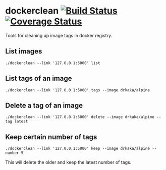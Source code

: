 # dockerclean  [![Build Status][ci-img]][ci] [![Coverage Status][cov-img]][cov]
Tools for cleaning up image tags in docker registry.

## List images
```console
./dockerclean --link '127.0.0.1:5000' list
```

## List tags of an image
```console
./dockerclean --link '127.0.0.1:5000' tags --image drkaka/alpine
```

## Delete a tag of an image
```console
./dockerclean --link '127.0.0.1:5000' delete --image drkaka/alpine --tag latest
```

## Keep certain number of tags
```console
./dockerclean --link '127.0.0.1:5000' keep --image drkaka/alpine --number 5
```
This will delete the older and keep the latest number of tags.

[ci-img]: https://travis-ci.org/drkaka/dockerclean.svg?branch=master
[ci]: https://travis-ci.org/drkaka/dockerclean
[cov-img]: https://coveralls.io/repos/github/drkaka/dockerclean/badge.svg?branch=master
[cov]: https://coveralls.io/github/drkaka/dockerclean?branch=master